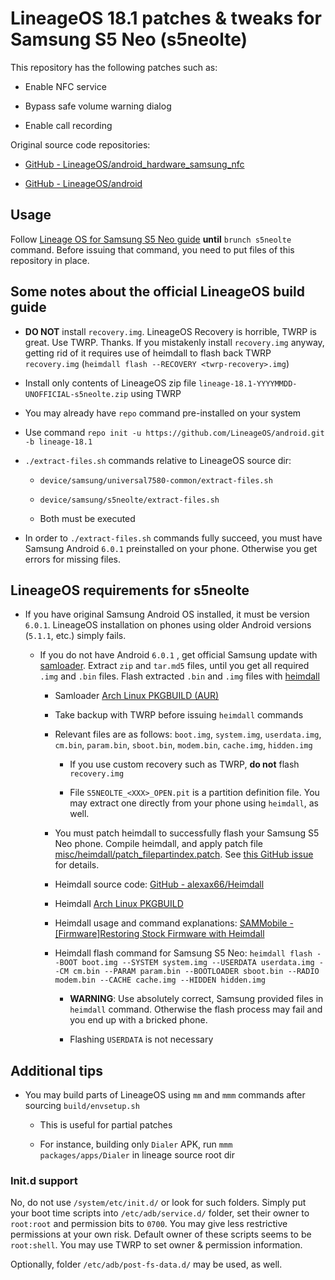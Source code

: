 # LineageOS 18.1 patches & tweaks for Samsung S5 Neo (s5neolte)

This repository has the following patches such as:

- Enable NFC service

- Bypass safe volume warning dialog

- Enable call recording

Original source code repositories:

- [GitHub - LineageOS/android_hardware_samsung_nfc](https://github.com/LineageOS/android_hardware_samsung_nfc)

- [GitHub - LineageOS/android](https://github.com/LineageOS/android)

## Usage

Follow [Lineage OS for Samsung S5 Neo guide](https://wiki.lineageos.org/devices/s5neolte/build) **until** `brunch s5neolte` command. Before issuing that command, you need to put files of this repository in place.

## Some notes about the official LineageOS build guide

  - **DO NOT** install `recovery.img`. LineageOS Recovery is horrible, TWRP is great. Use TWRP. Thanks. If you mistakenly install `recovery.img` anyway, getting rid of it requires use of heimdall to flash back TWRP `recovery.img` (`heimdall flash --RECOVERY <twrp-recovery>.img`)

  - Install only contents of LineageOS zip file `lineage-18.1-YYYYMMDD-UNOFFICIAL-s5neolte.zip` using TWRP

  - You may already have `repo` command pre-installed on your system

  - Use command `repo init -u https://github.com/LineageOS/android.git -b lineage-18.1`

  - `./extract-files.sh` commands relative to LineageOS source dir:

    - `device/samsung/universal7580-common/extract-files.sh`

    - `device/samsung/s5neolte/extract-files.sh`

    - Both must be executed

  - In order to `./extract-files.sh` commands fully succeed, you must have Samsung Android `6.0.1` preinstalled on your phone. Otherwise you get errors for missing files.

## LineageOS requirements for s5neolte

- If you have original Samsung Android OS installed, it must be version `6.0.1`. LineageOS installation on phones using older Android versions (`5.1.1`, etc.) simply fails.

  - If you do not have Android `6.0.1` , get official Samsung update with [samloader](https://github.com/nlscc/samloader). Extract `zip` and `tar.md5` files, until you get all required `.img` and `.bin` files. Flash extracted `.bin` and `.img` files with [heimdall](https://github.com/Benjamin-Dobell/Heimdall)

    - Samloader [Arch Linux PKGBUILD (AUR)](https://aur.archlinux.org/packages/samloader-git/)

    - Take backup with TWRP before issuing `heimdall` commands

    - Relevant files are as follows: `boot.img`, `system.img`, `userdata.img`, `cm.bin`, `param.bin`, `sboot.bin`, `modem.bin`, `cache.img`, `hidden.img`

      - If you use custom recovery such as TWRP, **do not** flash `recovery.img`

      - File `S5NEOLTE_<XXX>_OPEN.pit` is a partition definition file. You may extract one directly from your phone using `heimdall`, as well.

    - You must patch heimdall to successfully flash your Samsung S5 Neo phone. Compile heimdall, and apply patch file [misc/heimdall/patch_filepartindex.patch](misc/heimdall/patch_filepartindex.patch). See [this GitHub issue](https://github.com/Benjamin-Dobell/Heimdall/issues/347) for details.

    - Heimdall source code: [GitHub - alexax66/Heimdall](https://github.com/alexax66/Heimdall)

    - Heimdall [Arch Linux PKGBUILD](https://github.com/archlinux/svntogit-community/tree/packages/heimdall/trunk)

    - Heimdall usage and command explanations: [SAMMobile - [Firmware]Restoring Stock Firmware with Heimdall](https://www.sammobile.com/forum/threads/45894-Restoring-Stock-Firmware-with-Heimdall)

    - Heimdall flash command for Samsung S5 Neo: `heimdall flash --BOOT boot.img --SYSTEM system.img --USERDATA userdata.img --CM cm.bin --PARAM param.bin --BOOTLOADER sboot.bin --RADIO modem.bin --CACHE cache.img --HIDDEN hidden.img`

      - **WARNING**: Use absolutely correct, Samsung provided files in `heimdall` command. Otherwise the flash process may fail and you end up with a bricked phone.

      - Flashing `USERDATA` is not necessary

## Additional tips

- You may build parts of LineageOS using `mm` and `mmm` commands after sourcing `build/envsetup.sh`

  - This is useful for partial patches

  - For instance, building only `Dialer` APK, run `mmm packages/apps/Dialer` in lineage source root dir

### Init.d support

No, do not use `/system/etc/init.d/` or look for such folders. Simply put your boot time scripts into `/etc/adb/service.d/` folder, set their owner to `root:root` and permission bits to `0700`. You may give less restrictive permissions at your own risk. Default owner of these scripts seems to be `root:shell`. You may use TWRP to set owner & permission information.

Optionally, folder `/etc/adb/post-fs-data.d/` may be used, as well.
